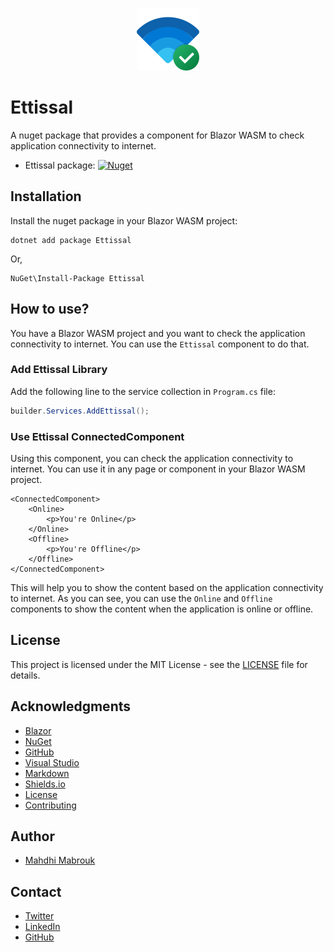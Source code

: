 <p align="center">
  <img  src="https://github.com/mabroukmahdhi/Ettissal/blob/main/ic_connected.png">
</p>

# Ettissal
A nuget package that provides a component for Blazor WASM to check application connectivity to internet.

- Ettissal package: [![Nuget](https://img.shields.io/nuget/v/Ettissal)](https://www.nuget.org/packages/Ettissal/)

## Installation
Install the nuget package in your Blazor WASM project:

```shell
dotnet add package Ettissal
```

Or,

```shell
NuGet\Install-Package Ettissal
```

## How to use?
You have a Blazor WASM project and you want to check the application connectivity to internet. You can use the `Ettissal` component to do that.

### Add Ettissal Library
Add the following line to the service collection in `Program.cs` file:

```csharp
builder.Services.AddEttissal();
```

### Use Ettissal ConnectedComponent
Using this component, you can check the application connectivity to internet. You can use it in any page or component in your Blazor WASM project.

```razor
<ConnectedComponent>
    <Online>
        <p>You're Online</p>
    </Online>
    <Offline>
        <p>You're Offline</p>
    </Offline>
</ConnectedComponent>
```

This will help you to show the content based on the application connectivity to internet. As you can see, you can use the `Online` and `Offline` components to show the content when the application is online or offline.

## License
This project is licensed under the MIT License - see the [LICENSE](https://github.com/mabroukmahdhi/Ettissal/blob/main/LICENSE) file for details.

## Acknowledgments
- [Blazor](https://dotnet.microsoft.com/apps/aspnet/web-apps/blazor) 
- [NuGet](https://www.nuget.org/)
- [GitHub](https://github.com/mabroukmahdhi/Ettissal)
- [Visual Studio](https://visualstudio.microsoft.com/) 
- [Markdown](https://www.markdownguide.org/) 
- [Shields.io](https://shields.io/)
- [License](https://choosealicense.com/) 
- [Contributing](https://github.com/mabroukmahdhi/Ettissal/blob/main/Constributing.md) 

## Author
- [Mahdhi Mabrouk](https://mahdhi.com/)

## Contact
- [Twitter](https://twitter.com/Mabrouk_Mahdhi)
- [LinkedIn](https://www.linkedin.com/in/mabrouk-mahdhi-990017238/) 
- [GitHub](https://github.com/mabroukmahdhi)
